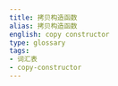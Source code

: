 ```yaml
---
title: 拷贝构造函数
alias: 拷贝构造函数
english: copy constructor
type: glossary
tags:
- 词汇表
- copy-constructor
---
```

